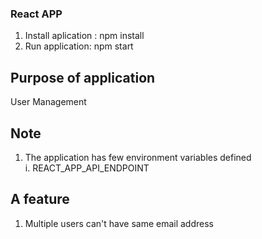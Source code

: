 ### React APP

1. Install aplication : npm install
2. Run application: npm start

## Purpose of application

User Management

## Note

1. The application has few environment variables defined
   <br>
   i. REACT_APP_API_ENDPOINT

## A feature

1. Multiple users can't have same email address
